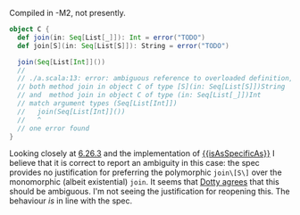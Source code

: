 Compiled in -M2, not presently.
```scala
object C {
  def join(in: Seq[List[_]]): Int = error("TODO")
  def join[S](in: Seq[List[S]]): String = error("TODO")

  join(Seq[List[Int]]())
  // 
  // ./a.scala:13: error: ambiguous reference to overloaded definition,
  // both method join in object C of type [S](in: Seq[List[S]])String
  // and  method join in object C of type (in: Seq[List[_]])Int
  // match argument types (Seq[List[Int]])
  //   join(Seq[List[Int]]())
  //   ^
  // one error found
}
```
Looking closely at [6.26.3](http://scala-lang.org/files/archive/spec/2.11/06-expressions.html#overloading-resolution) and the implementation of [{{isAsSpecificAs}}](https://github.com/scala/scala/blob/2.12.x/src/compiler/scala/tools/nsc/typechecker/Infer.scala#L808-L833) I believe that it is correct to report an ambiguity in this case: the spec provides no justification for preferring the polymorphic `join\[S\]` over the monomorphic (albeit existential) `join`.
It seems that [Dotty agrees](https://gitter.im/lampepfl/dotty?at=583c447b16207f7b0eb5ea3b) that this should be ambiguous.
I'm not seeing the justification for reopening this. The behaviour *is* in line with the spec.
